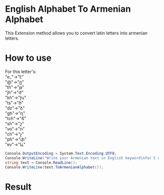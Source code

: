# English Alphabet To Armenian Alphabet
This Extension method allows you to convert latin letters into armenian letters.
# How to use
For this letter's: <br />
"e_"->"է" <br />
"@"->"ը" <br />
"th"->"թ" <br />
"jh"->"ժ" <br />
"kh"->"խ" <br />
"ts"->"ծ" <br />
"dz"->"ձ" <br />
"gh"->"ղ" <br />
"tch"->"ճ" <br />
"sh"->"շ" <br />
"vo"->"ո" <br />
"ch"->"չ" <br />
"ph"->"փ" <br />
"ev"->"և" <br />
```C#
Console.OutputEncoding = System.Text.Encoding.UTF8;
Console.WriteLine("Write your Armenian text in English keyword\nfor է use e_\n");
string text = Console.ReadLine();
Console.WriteLine(text.ToArmenianAlphabet());
```
# Result
